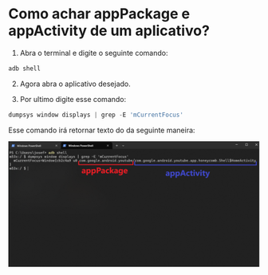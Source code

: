 # Como achar appPackage e appActivity de um aplicativo? 

1. Abra o terminal e digite o seguinte comando:

```powershell
adb shell
```

2. Agora abra o aplicativo desejado.

3. Por ultimo digite esse comando:

```powershell
dumpsys window displays | grep -E 'mCurrentFocus'
```

Esse comando irá retornar texto do da seguinte maneira:

![app](/Images/Appium/Appium-Aula2-16.png)